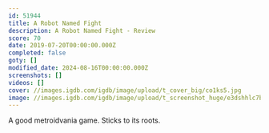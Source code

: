 ```yaml
---
id: 51944
title: A Robot Named Fight
description: A Robot Named Fight - Review
score: 70
date: 2019-07-20T00:00:00.000Z
completed: false
goty: []
modified_date: 2024-08-16T00:00:00.000Z
screenshots: []
videos: []
cover: //images.igdb.com/igdb/image/upload/t_cover_big/co1ks5.jpg
image: //images.igdb.com/igdb/image/upload/t_screenshot_huge/e3dshhlc7bi2fvtupahv.jpg
---
```

A good metroidvania game. Sticks to its roots.